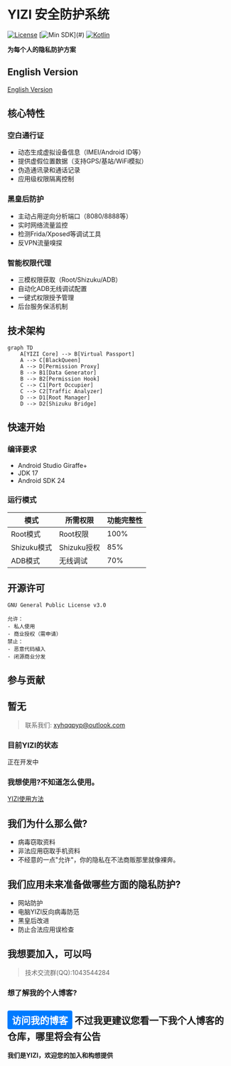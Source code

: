 # YIZI 安全防护系统

[![License](https://img.shields.io/badge/license-GPLv3-blue.svg)](LICENSE)
[![Min SDK](https://img.shields.io/badge/min%20SDK-24%2B(Android%207.0)-green.svg)](#)
[![Kotlin](https://img.shields.io/badge/language-Kotlin%2BJava-purple.svg)](#)

**为每个人的隐私防护方案** 

## English Version

[English Version](README_EN.md)

## 核心特性

### 空白通行证
- 动态生成虚拟设备信息（IMEI/Android ID等）
- 提供虚假位置数据（支持GPS/基站/WiFi模拟）
- 伪造通讯录和通话记录
- 应用级权限隔离控制

### 黑皇后防护
- 主动占用逆向分析端口（8080/8888等）
- 实时网络流量监控
- 检测Frida/Xposed等调试工具
- 反VPN流量嗅探

### 智能权限代理
- 三模权限获取（Root/Shizuku/ADB）
- 自动化ADB无线调试配置
- 一键式权限授予管理
- 后台服务保活机制

## 技术架构

```
graph TD
    A[YIZI Core] --> B[Virtual Passport]
    A --> C[BlackQueen]
    A --> D[Permission Proxy]
    B --> B1[Data Generator]
    B --> B2[Permission Hook]
    C --> C1[Port Occupier]
    C --> C2[Traffic Analyzer]
    D --> D1[Root Manager]
    D --> D2[Shizuku Bridge]
```

## 快速开始

### 编译要求
- Android Studio Giraffe+ 
- JDK 17
- Android SDK 24

### 运行模式
| 模式 | 所需权限 | 功能完整性 |
|------|---------|-----------|
| Root模式 | Root权限 | 100% |
| Shizuku模式 | Shizuku授权 | 85% |
| ADB模式 | 无线调试 | 70% |

##  开源许可
```text
GNU General Public License v3.0

允许：
- 私人使用
- 商业授权（需申请）
禁止：
- 恶意代码植入
- 闭源商业分发
```

##  参与贡献

**暂无**
---

>  联系我们: xyhqqpyp@outlook.com


### 目前YIZI的状态
正在开发中

### 我想使用?不知道怎么使用。
[YIZI使用方法](YIZI使用方法.md)

## 我们为什么那么做?

- 病毒窃取资料
- 非法应用窃取手机资料
- 不经意的一点"允许"，你的隐私在不法商贩那里就像裸奔。

## 我们应用未来准备做哪些方面的隐私防护?

- 网站防护
- 电脑YIZI反向病毒防范
- 黑皇后改进
- 防止合法应用误检查

## 我想要加入，可以吗
>  技术交流群(QQ):1043544284 

### 想了解我的个人博客?
<a href="http://yi-jing-meng-yi.github.io" style="display: inline-block; padding: 6px 10px; background-color: #007bff; color: white; text-decoration: none; border-radius: 4px; font-weight: bold;">访问我的博客</a>
不过我更建议您看一下我个人博客的仓库，哪里将会有公告
---
**我们是YIZI，欢迎您的加入和构想提供**
